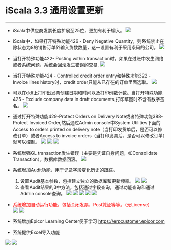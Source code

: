 # iScala 3.3 通用设置更新
************************
* iScala中供应商发票长度扩展至25位，更加有利于输入。
![](general_supplier_invoice_length_to_25_3.0.jpg)

* iScala中，如果打开特殊功能426 - Deny Negative Quantity，则系统禁止在除状态为8的销售订单外输入负数数量，这一设置有利于采用条码的公司。
![](general_limit_negative_qty_in_so_with_sp426_3.0f1.jpg)

* 当打开特殊功能422- Posting within transaction时，如果在过账中发生网络或者系统问题，系统会回滚发生错误的交易.
![](general_restore_post_with_error_3.0.jpg)

* 当打开特殊功能424 - Controlled credit order entry和特殊功能322 - Invoice lines history时，credit order只能从已存在的订单里面选取。
![](general_select_negative_qty_from_old_so_3.0f1.jpg)

* 可以在ddf上打印出发票创建日期和时间以及打印份数计数。当打开特殊功能425 - Exclude company data in draft documents,打印草图时不含有数字签名。 
![](general_new_ddf_in_invoice_dn_3.0f1.jpg)

* 通过打开特殊功能429-Protect Orders on Delivery Note或者特殊功能388-Protect Invoiced Order,然后通过Admin console中System Utilities下面的Access to orders printed on delivery note（当打印发货单后，是否可以修改订单）或者Access to invoice orders（当打印发票后，是否可以修改订单）就可以控制。
![](general_limit_adjust_after_dn_or_invoice_3.0f1.jpg)
![](general_limit_adjust_after_dn_detail_3.0f1.jpg)
![](general_limit_adjust_after_invoice_detail_3.0f1.jpg)

* 系统增强GL transaction发生错误（主要是凭证自身问题，如Consolidate Transaction），数据库数据回滚。
![](general_transaction_errors_rollback_3.0f3.jpg)

* 系统增加Audit功能，用于记录字段变化历史的跟踪。
  1. 设置Audit基本参数，包括建立独立的数据库和更新频率。
![](general_create_and_schedule_audit_db_3.2.jpg)
![](general_select_audit_content_3.2.jpg)
  2. 查看Audit结果的3中方法，包括通过字段查询，通过功能查询和通过Admin console查询。
![](general_audit_view_with_field_3.2.jpg)
![](general_audit_view_with_field_detail_3.2.jpg)
![](general_audit_view_with_function_3.2.jpg)
![](general_audit_view_with_function_detail_3.2.jpg)
![](general_audit_view_with_admin_console_3.2.jpg)

* <font color="red">系统增加自动运行功能，包括关闭发票，Post凭证等等。（无License）</font><br/>
![](general_job_schedule_setting_3.3.jpg)
![](general_job_schedule_setting_detail_3.3.jpg)

* 系统增加Epicor Learning Center便于学习
https://erpcustomer.epicor.com

* 系统提供Excel导入功能

![](general_import_with_excel_3.3.jpg)
![](general_import_template_setting_with_excel_3.3.jpg)
